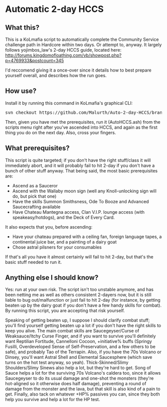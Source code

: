 Automatic 2-day HCCS
=====

What this?
----------------
This is a KoLmafia script to automatically complete the Community Service challenge path in Hardcore within two days. Or attempt to, anyway. It largely follows yojimbos_law's 2-day HCCS guide, located here: http://forums.kingdomofloathing.com/vb/showpost.php?p=4769933&postcount=345

I'd reccomend giving it a once-over since it details how to best prepare yourself overall, and describes how the run goes.

How use?
----------------
Install it by running this command in KoLmafia's graphical CLI:

<pre>
svn checkout https://github.com/Malurth/Auto-2-day-HCCS/branches/Release/
</pre>

Then, given you have met the prerequisites, run it (AutoHCCS.ash) from the scripts menu right after you've ascended into HCCS, and again as the first thing you do on the next day. Also, cross your fingers.

What prerequisites?
----------------
This script is quite targeted; if you don't have the right stuff/class it will immediately abort, and it will probably fail to hit 2-day if you don't have a bunch of other stuff anyway. That being said, the most basic prerequisites are:
- Ascend as a Sauceror
- Ascend with the Wallaby moon sign (well any Knoll-unlocking sign will do, but pick that one)
- Have the skills Summon Smithsness, Ode To Booze and Advanced Saucecrafting available
- Have Chateau Mantegna access, Clan V.I.P. lounge access (with speakeasy/hotdogs), and the Deck of Every Card.

It also expects that you, before ascending:
- Have your chateau prepared with a ceiling fan, foreign language tapes, a continental juice bar, and a painting of a dairy goat
- Chose astral pilsners for your consumables

If that's all you have it almost certainly will fail to hit 2-day, but that's the basic stuff needed to run it.

Anything else I should know?
----------------
Yes: run at your own risk. The script isn't too unstable anymore, and has been netting me as well as others consistent 2-dayers now, but it is still liable to bug out/malfunction or just fail to hit 2-day (for instance, by getting beaten up by the dairy goat if you don't have a few handy skills for combat). By running this script, you are accepting that risk yourself.

Speaking of getting beaten up, I suppose I should clarify combat stuff; you'll find yourself getting beaten up a lot if you don't have the right skills to keep you alive. The main combat skills are Saucegeyser/Curse of Weaksauce/Itchy Curse Finger, and if you want to survive you'll definitely want Reptilian Fortitude, Cannelloni Cocoon, +initiative% buffs (Springy Fusilli, Overdeveloped Sense of Self-Preservation, and a few others to be safe), and probably Tao of the Terrapin. Also, if you have the 70s Volcano or Dinsey, you'll want Astral Shell and Elemental Saucesphere (which save turns on the hot test anyway, so yeah). Thick-Skinned/Slimy Shoulders/Slimy Sinews also help a lot, but they're hard to get. Song of Sauce helps a lot for the surviving 70s Volcano's caldera too, since it allows Saucegeyser to do its usual damage and one-shot the monsters (they're hot-aligned so it otherwise does half damage), preventing a round of damage from the monster and the lava, but that skill is also kind of a pain to get. Finally, also tack on whatever +HP% passives you can, since they both help you survive and help a lot for the HP test.
